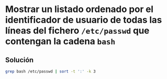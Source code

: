 # Mostrar un listado ordenado por el identificador de usuario de todas las líneas del fichero `/etc/passwd` que contengan la cadena `bash`

## Solución

```bash
grep bash /etc/passwd | sort -t ':' -k 3
```
